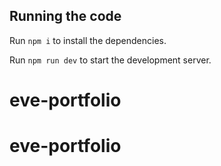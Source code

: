 
  ## Running the code

  Run `npm i` to install the dependencies.

  Run `npm run dev` to start the development server.
  # eve-portfolio
# eve-portfolio
